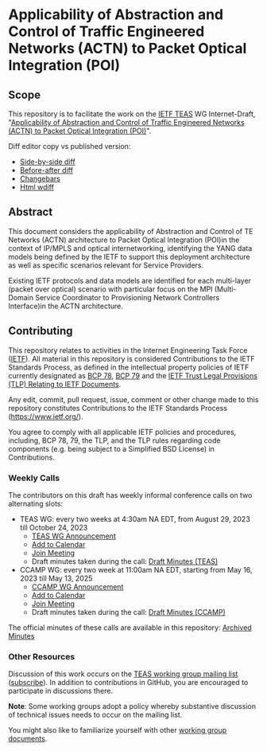 # Applicability of Abstraction and Control of Traffic Engineered Networks (ACTN) to Packet Optical Integration (POI)

## Scope

This repository is to facilitate the work on the [IETF TEAS](https://datatracker.ietf.org/wg/teas/documents/) WG Internet-Draft, "[Applicability of Abstraction and Control of Traffic Engineered Networks (ACTN) to Packet Optical Integration (POI)](https://datatracker.ietf.org/doc/draft-ietf-teas-actn-poi-applicability/)".

Diff editor copy vs published version:
- [Side-by-side diff](https://www.ietf.org/rfcdiff?url1=draft-ietf-teas-actn-poi-applicability&url2=https://raw.githubusercontent.com/FabioPeruzzini/actn-poi/master/draft-ietf-teas-actn-poi-applicability.txt)
- [Before-after diff](https://www.ietf.org/rfcdiff?difftype=--abdiff&url1=draft-ietf-teas-actn-poi-applicability&url2=https://raw.githubusercontent.com/FabioPeruzzini/actn-poi/master/draft-ietf-teas-actn-poi-applicability.txt)
- [Changebars](https://www.ietf.org/rfcdiff?difftype=--chbars&url1=draft-ietf-teas-actn-poi-applicability&url2=https://raw.githubusercontent.com/FabioPeruzzini/actn-poi/master/draft-ietf-teas-actn-poi-applicability.txt)
- [Html wdiff](https://www.ietf.org/rfcdiff?difftype=--hwdiff&url1=draft-ietf-teas-actn-poi-applicability&url2=https://raw.githubusercontent.com/FabioPeruzzini/actn-poi/master/draft-ietf-teas-actn-poi-applicability.txt)

## Abstract

This document considers the applicability of Abstraction and Control of TE Networks (ACTN) architecture to Packet Optical Integration (POI)in the context of IP/MPLS and optical internetworking, identifying the YANG data models being defined by the IETF to support this deployment architecture as well as specific scenarios relevant for Service Providers.

Existing IETF protocols and data models are identified for each multi-layer (packet over optical) scenario with particular focus on the MPI (Multi-Domain Service Coordinator to Provisioning Network Controllers Interface)in the ACTN architecture.

## Contributing

This repository relates to activities in the Internet Engineering Task Force
([IETF](https://www.ietf.org/)). All material in this repository is considered
Contributions to the IETF Standards Process, as defined in the intellectual
property policies of IETF currently designated as
[BCP 78](https://www.rfc-editor.org/info/bcp78),
[BCP 79](https://www.rfc-editor.org/info/bcp79) and the
[IETF Trust Legal Provisions (TLP) Relating to IETF Documents](http://trustee.ietf.org/trust-legal-provisions.html).

Any edit, commit, pull request, issue, comment or other change made to this repository constitutes Contributions to the IETF Standards Process
(https://www.ietf.org/).

You agree to comply with all applicable IETF policies and procedures, including,
BCP 78, 79, the TLP, and the TLP rules regarding code components (e.g. being
subject to a Simplified BSD License) in Contributions.

### Weekly Calls

The contributors on this draft has weekly informal conference calls on two alternating slots:
- TEAS WG: every two weeks at 4:30am NA EDT, from August 29, 2023 till October 24, 2023
  - [TEAS WG Announcement](https://mailarchive.ietf.org/arch/msg/teas/SbUwL4w0aIZus6zUJ_DYbm4flQw/)
  - [Add to Calendar](https://cisco.webex.com/cisco/j.php?MTID=m2d2415a22dba69ad957aa8ea83228e28)
  - [Join Meeting](https://cisco.webex.com/cisco/j.php?MTID=mbe29c97ecb4bcd3d4dbb28c44f310ff7)
  - Draft minutes taken during the call: [Draft Minutes (TEAS)](https://demo.hedgedoc.org/sRDV7vcNSSeSS11g5-TuAw)
- CCAMP WG: every two week at 11:00am NA EDT, starting from May 16, 2023 till May 13, 2025
  - [CCAMP WG Announcement](https://mailarchive.ietf.org/arch/msg/ccamp/ewZ77Kr6TpiZK7SExHtntWVS1Gs/)
  - [Add to Calendar](https://ietf.webex.com/ietf/j.php?MTID=m518114257c522731261ccb41d2a8ca71)
  - [Join Meeting](https://ietf.webex.com/ietf/j.php?MTID=mc554b49d0b8fa65fbf88c71ca5ee4fd3)
  - Draft minutes taken during the call: [Draft Minutes (CCAMP)](https://demo.hedgedoc.org/Lt4DCI9dRWe1mFQbPtZaPg)

The official minutes of these calls are available in this repository: [Archived Minutes](https://github.com/IETF-TEAS-WG/actn-poi/tree/master/minutes)

### Other Resources

Discussion of this work occurs on the
[TEAS working group mailing list](https://mailarchive.ietf.org/arch/browse/teas/)
([subscribe](https://www.ietf.org/mailman/listinfo/teas)). In addition to contributions in GitHub, you are encouraged to participate in discussions there.

**Note**: Some working groups adopt a policy whereby substantive discussion of
technical issues needs to occur on the mailing list.

You might also like to familiarize yourself with other
[working group documents](https://datatracker.ietf.org/wg/teas/documents/).
